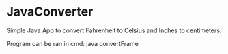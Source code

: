 # JavaConverter

Simple Java App to convert Fahrenheit to Celsius and Inches to centimeters.

Program can be ran in cmd:
java convertFrame

